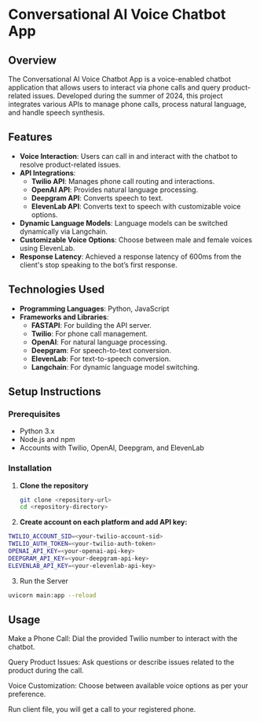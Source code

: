 # Conversational AI Voice Chatbot App

## Overview

The Conversational AI Voice Chatbot App is a voice-enabled chatbot application that allows users to interact via phone calls and query product-related issues. Developed during the summer of 2024, this project integrates various APIs to manage phone calls, process natural language, and handle speech synthesis.

## Features

- **Voice Interaction**: Users can call in and interact with the chatbot to resolve product-related issues.
- **API Integrations**:
  - **Twilio API**: Manages phone call routing and interactions.
  - **OpenAI API**: Provides natural language processing.
  - **Deepgram API**: Converts speech to text.
  - **ElevenLab API**: Converts text to speech with customizable voice options.
- **Dynamic Language Models**: Language models can be switched dynamically via Langchain.
- **Customizable Voice Options**: Choose between male and female voices using ElevenLab.
- **Response Latency**: Achieved a response latency of 600ms from the client's stop speaking to the bot’s first response.

## Technologies Used

- **Programming Languages**: Python, JavaScript
- **Frameworks and Libraries**:
  - **FASTAPI**: For building the API server.
  - **Twilio**: For phone call management.
  - **OpenAI**: For natural language processing.
  - **Deepgram**: For speech-to-text conversion.
  - **ElevenLab**: For text-to-speech conversion.
  - **Langchain**: For dynamic language model switching.

## Setup Instructions

### Prerequisites

- Python 3.x
- Node.js and npm
- Accounts with Twilio, OpenAI, Deepgram, and ElevenLab

### Installation

1. **Clone the repository**

   ```bash
   git clone <repository-url>
   cd <repository-directory>

2. **Create account on each platform and add API key:**
```bash
TWILIO_ACCOUNT_SID=<your-twilio-account-sid>
TWILIO_AUTH_TOKEN=<your-twilio-auth-token>
OPENAI_API_KEY=<your-openai-api-key>
DEEPGRAM_API_KEY=<your-deepgram-api-key>
ELEVENLAB_API_KEY=<your-elevenlab-api-key>
```

3. Run the Server
```bash
uvicorn main:app --reload
```

## Usage

Make a Phone Call: Dial the provided Twilio number to interact with the chatbot.

Query Product Issues: Ask questions or describe issues related to the product during the call.

Voice Customization: Choose between available voice options as per your preference.

Run client file, you will get a call to your registered phone.
